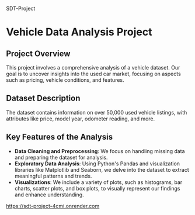 SDT-Project

# Vehicle Data Analysis Project

## Project Overview
This project involves a comprehensive analysis of a vehicle dataset. Our goal is to uncover insights into the used car market, focusing on aspects such as pricing, vehicle conditions, and features.

## Dataset Description
The dataset contains information on over 50,000 used vehicle listings, with attributes like price, model year, odometer reading, and more. 

## Key Features of the Analysis
- **Data Cleaning and Preprocessing**: We focus on handling missing data and preparing the dataset for analysis.
- **Exploratory Data Analysis**: Using Python's Pandas and visualization libraries like Matplotlib and Seaborn, we delve into the dataset to extract meaningful patterns and trends.
- **Visualizations**: We include a variety of plots, such as histograms, bar charts, scatter plots, and box plots, to visually represent our findings and enhance understanding.



https://sdt-project-4cmi.onrender.com